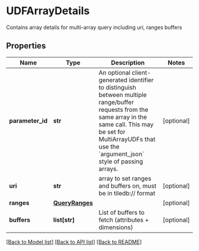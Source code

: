 # UDFArrayDetails

Contains array details for multi-array query including uri, ranges buffers
## Properties
Name | Type | Description | Notes
------------ | ------------- | ------------- | -------------
**parameter_id** | **str** | An optional client-generated identifier to distinguish between multiple range/buffer requests from the same array in the same call. This may be set for MultiArrayUDFs that use the &#x60;argument_json&#x60; style of passing arrays.  | [optional] 
**uri** | **str** | array to set ranges and buffers on, must be in tiledb:// format | [optional] 
**ranges** | [**QueryRanges**](QueryRanges.md) |  | [optional] 
**buffers** | **list[str]** | List of buffers to fetch (attributes + dimensions) | [optional] 

[[Back to Model list]](../README.md#documentation-for-models) [[Back to API list]](../README.md#documentation-for-api-endpoints) [[Back to README]](../README.md)


